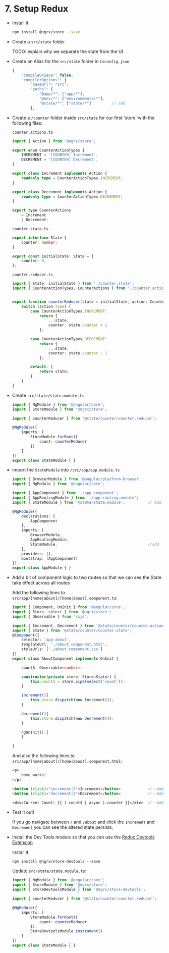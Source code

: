 # 7. Setup Redux

- Install it

    ```bash
    npm install @ngrx/store --save
    ```

- Create a `src/state` folder

    TODO: explain why we separate the state from the UI

- Create an Alias for the `src/state` folder in `tsconfig.json`

    ```javascript
    {
        "compileOnSave": false,
        "compilerOptions": {
            "baseUrl": "src",
            "paths": {
                "@app/*": ["app/*"],
                "@env/*": ["environments/*"],
                "@state/*": ["state/*"]         // add
            },
    ```

- Create a `/counter` folder inside `src/state`  for our first 'store' with the following files:


    `counter.actions.ts`
    ```typescript
    import { Action } from '@ngrx/store';

    export enum CounterActionTypes {
        INCREMENT = '[COUNTER] Increment',
        DECREMENT = '[COUNTER] Decrement',
    }

    export class Increment implements Action {
        readonly type = CounterActionTypes.INCREMENT;
    }

    export class Decrement implements Action {
        readonly type = CounterActionTypes.DECREMENT;
    }

    export type CounterActions
        = Increment
        | Decrement;
    ```

    `counter.state.ts`
    ```typescript
    export interface State {
        counter: number;
    }

    export const initialState: State = {
        counter: 0,
    };
    ```

    `counter.reducer.ts`
    ```typescript
    import { State, initialState } from './counter.state';
    import { CounterActionTypes, CounterActions } from './counter.actions';


    export function counterReducer(state = initialState, action: CounterActions): State {
        switch (action.type) {
            case CounterActionTypes.INCREMENT: 
                return {
                    ...state,
                    counter: state.counter + 1
                };

            case CounterActionTypes.DECREMENT:
                return {
                    ...state,
                    counter: state.counter - 1
                };

            default: {
                return state;
            }
        }
    }
    ```

- Create `src/state/state.module.ts`

    ```typescript
    import { NgModule } from '@angular/core';
    import { StoreModule } from '@ngrx/store';

    import { counterReducer } from '@state/counter/counter.reducer';

    @NgModule({
        imports: [
            StoreModule.forRoot({
                count: counterReducer
            })
        ]
    })
    export class StateModule { }
    ```

- Import the `StateModule` into `/src/app/app.module.ts`

    ```typescript
    import { BrowserModule } from '@angular/platform-browser';
    import { NgModule } from '@angular/core';

    import { AppComponent } from './app.component';
    import { AppRoutingModule } from './app-routing.module';
    import { StateModule } from '@state/state.module';          // add

    @NgModule({
        declarations: [
            AppComponent
        ],
        imports: [
            BrowserModule,
            AppRoutingModule,
            StateModule,                                        //add
        ],
        providers: [],
        bootstrap: [AppComponent]
    })
    export class AppModule { }
    ```

- Add a bit of component logic to two routes so that we can see the State take effect across all routes

    Add the following lines to `src/app/[home|about]/[home|about].component.ts`:

    ```typescript
    import { Component, OnInit } from '@angular/core';
    import { Store, select } from '@ngrx/store';                            // add
    import { Observable } from 'rxjs';                                      // add

    import { Increment, Decrement } from '@state/counter/counter.actions';  // add
    import { State } from '@state/counter/counter.state';                   // add
    @Component({
        selector: 'app-about',
        templateUrl: './about.component.html',
        styleUrls: ['./about.component.css']
    })
    export class AboutComponent implements OnInit {

        count$: Observable<number>;                                         // add

        constructor(private store: Store<State>) {                          // change
            this.count$ = store.pipe(select('count'));                      // add
        }

        increment(){                                                        // add
            this.store.dispatch(new Increment());                           // add
        }                                                                   // add

        decrement(){                                                        // add
            this.store.dispatch(new Decrement());                           // add
        }                                                                   // add

        ngOnInit() {
        }

    }

    ```

    And also the following lines to `src/app/[home|about]/[home|about].component.html`:

    ```html
    <p>
        home works!
    </p>

    <button (click)="increment()">Increment</button>            <!--Add-->
    <button (click)="decrement()">Decrement</button>            <!--Add-->

    <div>Current Count: {{ ( count$ | async ).counter }}</div>  <!--Add-->
    ```

- Test it out!

    If you go navigate between `/` and `/about` and click the `Increment` and `Decrement` you can see the altered state persists.

- Install the Dev Tools module so that you can use the [Redux Devtools Extension](http://zalmoxisus.github.io/redux-devtools-extension/)

    Install it:
    ```
    npm install @ngrx/store-devtools --save
    ```

    Update `src/state/state.module.ts`:

    ```typescript
    import { NgModule } from '@angular/core';
    import { StoreModule } from '@ngrx/store';
    import { StoreDevtoolsModule } from '@ngrx/store-devtools';         // add

    import { counterReducer } from '@state/counter/counter.reducer';

    @NgModule({
        imports: [
            StoreModule.forRoot({
                count: counterReducer
            }),
            StoreDevtoolsModule.instrument()                            // add
        ]
    })
    export class StateModule { }
    ```